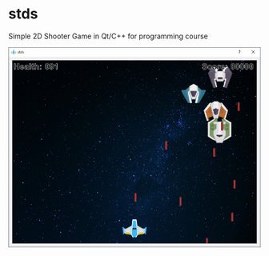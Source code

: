 # stds
Simple 2D Shooter Game in Qt/C++ for programming course

![STDS](https://github.com/akiroip/stds/blob/master/stds.png)
